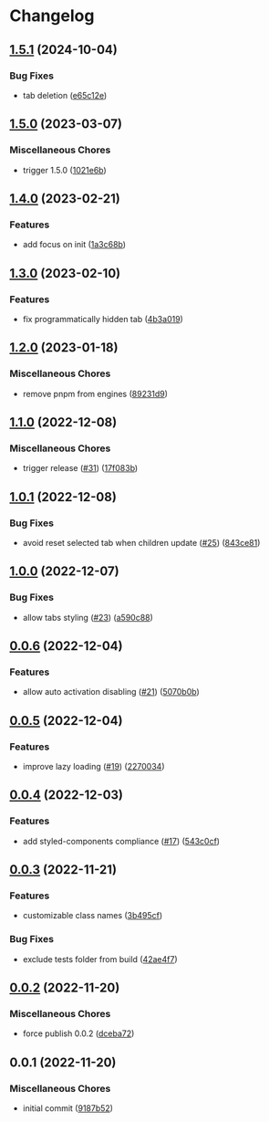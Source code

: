# Changelog

## [1.5.1](https://github.com/neolitec/kevlar-tabs/compare/v1.5.0...v1.5.1) (2024-10-04)


### Bug Fixes

* tab deletion ([e65c12e](https://github.com/neolitec/kevlar-tabs/commit/e65c12e1187cc6f636eca0702a39f0d2eae86b95))

## [1.5.0](https://github.com/neolitec/kevlar-tabs/compare/v1.4.0...v1.5.0) (2023-03-07)


### Miscellaneous Chores

* trigger 1.5.0 ([1021e6b](https://github.com/neolitec/kevlar-tabs/commit/1021e6b7ac5f3f69cf8fc43317923db151770809))

## [1.4.0](https://github.com/neolitec/kevlar-tabs/compare/v1.3.0...v1.4.0) (2023-02-21)


### Features

* add focus on init ([1a3c68b](https://github.com/neolitec/kevlar-tabs/commit/1a3c68b684f44eaf9648c1fadde098e3d834ddcc))

## [1.3.0](https://github.com/neolitec/kevlar-tabs/compare/v1.2.0...v1.3.0) (2023-02-10)


### Features

* fix programmatically hidden tab ([4b3a019](https://github.com/neolitec/kevlar-tabs/commit/4b3a019ea7c2310beaf1bf001ed3bda369766f46))

## [1.2.0](https://github.com/neolitec/kevlar-tabs/compare/v1.1.0...v1.2.0) (2023-01-18)


### Miscellaneous Chores

* remove pnpm from engines ([89231d9](https://github.com/neolitec/kevlar-tabs/commit/89231d9f9f21b62dcb4e3167ecf334b4d99194be))

## [1.1.0](https://github.com/neolitec/kevlar-tabs/compare/v1.0.1...v1.1.0) (2022-12-08)


### Miscellaneous Chores

* trigger release ([#31](https://github.com/neolitec/kevlar-tabs/issues/31)) ([17f083b](https://github.com/neolitec/kevlar-tabs/commit/17f083be485efa3b1034453812510b704a041dcb))

## [1.0.1](https://github.com/neolitec/kevlar-tabs/compare/v1.0.0...v1.0.1) (2022-12-08)


### Bug Fixes

* avoid reset selected tab when children update ([#25](https://github.com/neolitec/kevlar-tabs/issues/25)) ([843ce81](https://github.com/neolitec/kevlar-tabs/commit/843ce81a49b1d605a09debe3b145696dd3d5c8f8))

## [1.0.0](https://github.com/neolitec/kevlar-tabs/compare/v0.0.6...v1.0.0) (2022-12-07)


### Bug Fixes

* allow tabs styling ([#23](https://github.com/neolitec/kevlar-tabs/issues/23)) ([a590c88](https://github.com/neolitec/kevlar-tabs/commit/a590c887c87e789adc7196d9fcae6981541f28ac))

## [0.0.6](https://github.com/neolitec/kevlar-tabs/compare/v0.0.5...v0.0.6) (2022-12-04)


### Features

* allow auto activation disabling ([#21](https://github.com/neolitec/kevlar-tabs/issues/21)) ([5070b0b](https://github.com/neolitec/kevlar-tabs/commit/5070b0b7593a60358426423f5f93c3606fb81965))

## [0.0.5](https://github.com/neolitec/kevlar-tabs/compare/v0.0.4...v0.0.5) (2022-12-04)


### Features

* improve lazy loading ([#19](https://github.com/neolitec/kevlar-tabs/issues/19)) ([2270034](https://github.com/neolitec/kevlar-tabs/commit/2270034780f1515ce7d29e116fa7010a42e5deb3))

## [0.0.4](https://github.com/neolitec/kevlar-tabs/compare/v0.0.3...v0.0.4) (2022-12-03)


### Features

* add styled-components compliance ([#17](https://github.com/neolitec/kevlar-tabs/issues/17)) ([543c0cf](https://github.com/neolitec/kevlar-tabs/commit/543c0cfe51bbb7a32c248d050d85800d7961c943))

## [0.0.3](https://github.com/neolitec/kevlar-tabs/compare/v0.0.2...v0.0.3) (2022-11-21)


### Features

* customizable class names ([3b495cf](https://github.com/neolitec/kevlar-tabs/commit/3b495cf0452a43f7cfb42b506786cb55fe880ee7))


### Bug Fixes

* exclude tests folder from build ([42ae4f7](https://github.com/neolitec/kevlar-tabs/commit/42ae4f721cf3594f2244e0d9f1d24555b5109184))

## [0.0.2](https://github.com/neolitec/kevlar-tabs/compare/v0.0.1...v0.0.2) (2022-11-20)


### Miscellaneous Chores

* force publish 0.0.2 ([dceba72](https://github.com/neolitec/kevlar-tabs/commit/dceba72395bfd2ea04b93f596f8ae93ccf137008))

## 0.0.1 (2022-11-20)


### Miscellaneous Chores

* initial commit ([9187b52](https://github.com/neolitec/kevlar-tabs/commit/9187b52ed6fd527969af60ad71e38432448dcec3))
